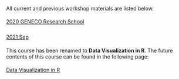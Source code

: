 All current and previous workshop materials are listed below.

<div style='display:block;'><p style='line-height:2;'>
  <span style='display:block;'><a href='https://nbisweden.github.io/Workshop_geneco_2020_05/docs/index.html'>2020 GENECO Research School</a></span>
  </p></div>
 <div style='display:block;'><p style='line-height:2;'> 
    <span style='display:block;'><a href='https://NBISweden.github.io/workshop-plotting-in-r/2109/'>2021 Sep</a></span>
    </p></div>
 
 This course has been renamed to **Data Visualization in R**. The future contents of this course can be found in the following page:
 
  <div style='display:block;'><p style='line-height:2;'> 
    <span style='display:block;'><a href='https://nbisweden.github.io/workshop-data-visualization-r/'>Data Visualization in R</a></span>
    </p></div>
